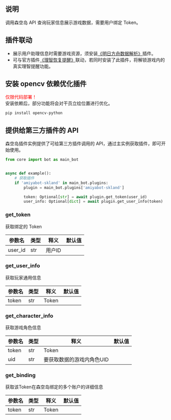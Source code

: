 ## 说明

调用森空岛 API 查询玩家信息展示游戏数据，需要用户绑定 Token。

## 插件联动

- 展示用户助理信息时需要游戏资源，须安装[《明日方舟数据解析》](/#/shop)插件。
- 可与官方插件[《理智恢复提醒》](/#/shop)联动，若同时安装了此插件，将解锁游戏内的真实理智提醒功能。

## 安装 opencv 依赖优化插件

<span style="color: red">仅限代码部署！</span><br>
安装依赖后，部分功能将会对干员立绘位置进行优化。

```bash
pip install opencv-python
```

## 提供给第三方插件的 API

森空岛插件实例提供了可给第三方插件调用的 API，通过主实例获取插件，即可开始使用。

```python
from core import bot as main_bot


async def example():
    # 获取插件
    if 'amiyabot-skland' in main_bot.plugins:
        plugin = main_bot.plugins['amiyabot-skland']

        token: Optional[str] = await plugin.get_token(user_id)
        user_info: Optional[dict] = await plugin.get_user_info(token)
```

### get_token

获取绑定的 Token

| 参数名     | 类型  | 释义   | 默认值 |
|---------|-----|------|-----|
| user_id | str | 用户ID |     |

### get_user_info

获取玩家通用信息

| 参数名   | 类型  | 释义    | 默认值 |
|-------|-----|-------|-----|
| token | str | Token |     |

### get_character_info

获取游戏角色信息

| 参数名   | 类型  | 释义             | 默认值 |
|-------|-----|----------------|-----|
| token | str | Token          |     |
| uid   | str | 要获取数据的游戏内角色UID |     |

### get_binding

获取该Token在森空岛绑定的多个账户的详细信息

| 参数名   | 类型  | 释义             | 默认值 |
|-------|-----|----------------|-----|
| token | str | Token          |     |
